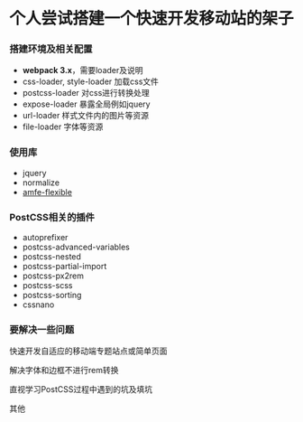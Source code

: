 # 个人尝试搭建一个快速开发移动站的架子

### 搭建环境及相关配置

- **webpack 3.x**，需要loader及说明
- css-loader, style-loader 加载css文件
- postcss-loader 对css进行转换处理
- expose-loader 暴露全局例如jquery
- url-loader 样式文件内的图片等资源
- file-loader 字体等资源

### 使用库

- jquery
- normalize
- [amfe-flexible](https://github.com/amfe/lib-flexible)

### PostCSS相关的插件

- autoprefixer
- postcss-advanced-variables
- postcss-nested
- postcss-partial-import
- postcss-px2rem
- postcss-scss
- postcss-sorting
- cssnano

### 要解决一些问题

快速开发自适应的移动端专题站点或简单页面

解决字体和边框不进行rem转换

直视学习PostCSS过程中遇到的坑及填坑

其他